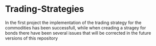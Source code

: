 # Trading-Strategies

In the first project the implementation of the trading strategy for the commodities has been successfull, while when creading a stragey for bonds there have been several issues that will be corrected in the future versions of this repository
